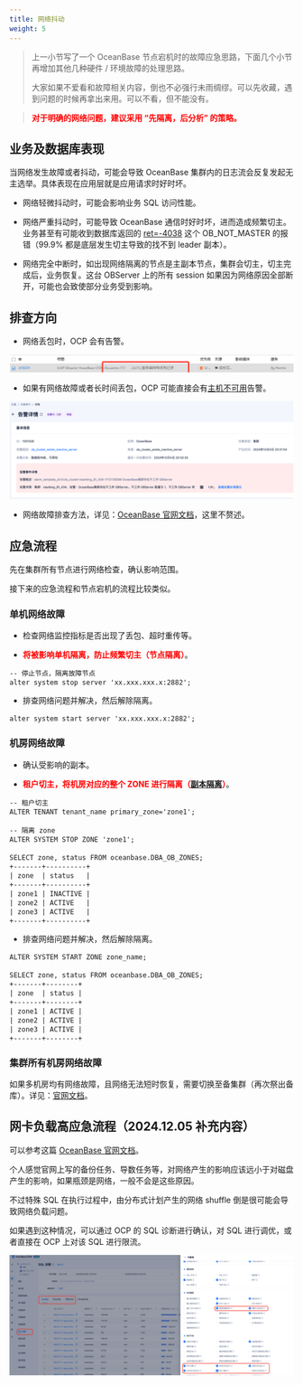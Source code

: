 ```yaml
---
title: 网络抖动
weight: 5
---
```


> 上一小节写了一个 OceanBase 节点宕机时的故障应急思路，下面几个小节再增加其他几种硬件 / 环境故障的处理思路。
>
> 大家如果不爱看和故障相关内容，倒也不必强行未雨绸缪。可以先收藏，遇到问题的时候再拿出来用。可以不看，但不能没有。

> **<font color="red">对于明确的网络问题，建议采用 “先隔离，后分析” 的策略。</font>**


## 业务及数据库表现
当网络发生故障或者抖动，可能会导致 OceanBase 集群内的日志流会反复发起无主选举。具体表现在应用层就是应用请求时好时坏。

- 网络轻微抖动时，可能会影响业务 SQL 访问性能。

- 网络严重抖动时，可能导致 OceanBase 通信时好时坏，进而造成频繁切主。业务甚至有可能收到数据库返回的 [ret=-4038](https://open.oceanbase.com/quicksearch?q=OB_NOT_MASTER&scope=knowledge) 这个 OB_NOT_MASTER 的报错（99.9% 都是底层发生切主导致的找不到 leader 副本）。

- 网络完全中断时，如出现网络隔离的节点是主副本节点，集群会切主，切主完成后，业务恢复。这台 OBServer 上的所有 session 如果因为网络原因全部断开，可能也会致使部分业务受到影响。

## 排查方向
- 网络丢包时，OCP 会有告警。

![image](/img/user_manual/operation_and_maintenance/zh-CN/emergency_handbook/05_network_problem/002.png)

- 如果有网络故障或者长时间丢包，OCP 可能直接会有[主机不可用](https://www.oceanbase.com/docs/common-ocp-1000000001740695)告警。

![image](/img/user_manual/operation_and_maintenance/zh-CN/emergency_handbook/05_network_problem/003.png)

- 网络故障排查方法，详见：[OceanBase 官网文档](https://www.oceanbase.com/docs/common-ocp-1000000001740641)，这里不赘述。

## 应急流程

先在集群所有节点进行网络检查，确认影响范围。

接下来的应急流程和节点宕机的流程比较类似。

### 单机网络故障

- 检查网络监控指标是否出现了丢包、超时重传等。

- **<font color="red">将被影响单机隔离，防止频繁切主（节点隔离）</font>**。
```
-- 停止节点，隔离故障节点
alter system stop server 'xx.xxx.xxx.x:2882';
```
- 排查网络问题并解决，然后解除隔离。
```
alter system start server 'xx.xxx.xxx.x:2882';
```


### 机房网络故障


- 确认受影响的副本。

- **<font color="red">租户切主，将机房对应的整个 ZONE 进行隔离（[副本隔离](https://www.oceanbase.com/docs/common-oceanbase-database-cn-1000000001573944)）</font>**。
```
-- 租户切主
ALTER TENANT tenant_name primary_zone='zone1';

-- 隔离 zone
ALTER SYSTEM STOP ZONE 'zone1';

SELECT zone, status FROM oceanbase.DBA_OB_ZONES;
+-------+----------+
| zone  | status   |
+-------+----------+
| zone1 | INACTIVE |
| zone2 | ACTIVE   |
| zone3 | ACTIVE   |
+-------+----------+
```

- 排查网络问题并解决，然后解除隔离。
```
ALTER SYSTEM START ZONE zone_name;

SELECT zone, status FROM oceanbase.DBA_OB_ZONES;
+-------+--------+
| zone  | status |
+-------+--------+
| zone1 | ACTIVE |
| zone2 | ACTIVE |
| zone3 | ACTIVE |
+-------+--------+
```

### 集群所有机房网络故障

如果多机房均有网络故障，且网络无法短时恢复，需要切换至备集群（再次祭出备库）。详见：[官网文档](https://www.oceanbase.com/docs/common-ocp-1000000001740130)。


## 网卡负载高应急流程（2024.12.05 补充内容）

可以参考这篇 [OceanBase 官网文档](https://www.oceanbase.com/docs/common-oceanbase-database-cn-1000000001574365)。

个人感觉官网上写的备份任务、导数任务等，对网络产生的影响应该远小于对磁盘产生的影响，如果瓶颈是网络，一般不会是这些原因。

不过特殊 SQL 在执行过程中，由分布式计划产生的网络 shuffle 倒是很可能会导致网络负载问题。

如果遇到这种情况，可以通过 OCP 的 SQL 诊断进行确认，对 SQL 进行调优，或者直接在 OCP 上对该 SQL 进行限流。

![image](/img/user_manual/operation_and_maintenance/zh-CN/emergency_handbook/05_network_problem/004.png)